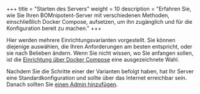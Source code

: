 +++
title = "Starten des Servers"
weight = 10
description = "Erfahren Sie, wie Sie Ihren BOMnipotent-Server mit verschiedenen Methoden, einschließlich Docker Compose, aufsetzen, um ihn zugänglich und für die Konfiguration bereit zu machen."
+++

Hier werden mehrere Einrichtungsvarianten vorgestellt. Sie können diejenige auswählen, die Ihren Anforderungen am besten entspricht, oder sie nach Belieben ändern. Wenn Sie nicht wissen, wo Sie anfangen sollen, ist die [Einrichtung über Docker Compose](/de/server/setup/docker-compose) eine ausgezeichnete Wahl.

Nachdem Sie die Schritte einer der Varianten befolgt haben, hat Ihr Server eine Standardkonfiguration und sollte über das Internet erreichbar sein. Danach sollten Sie [einen Admin hinzufügen](/de/server/setup/admin).
